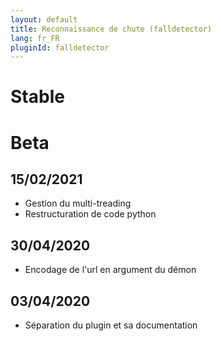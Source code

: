 ```yaml
---
layout: default
title: Reconnaissance de chute (falldetector)
lang: fr_FR
pluginId: falldetector
---
```


# Stable

# Beta
## 15/02/2021
* Gestion du  multi-treading
* Restructuration de code python

## 30/04/2020
* Encodage de l'url en argument du démon
## 03/04/2020
* Séparation du plugin et sa documentation
